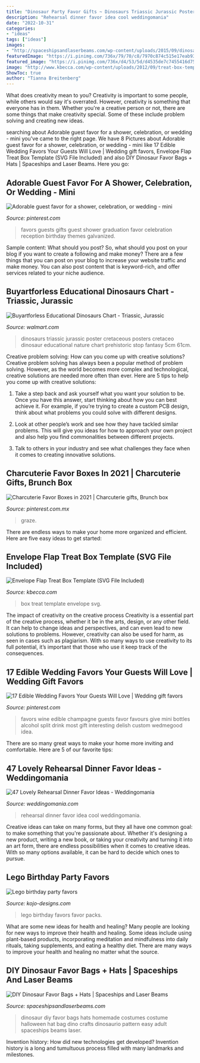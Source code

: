 ```yaml
---
title: "Dinosaur Party Favor Gifts ~ Dinosaurs Triassic Jurassic Poster Cretaceous Posters Cretaceo Dinosaur Educational Nature Chart Prehistoric Stop Fantasy 5cm 61cm"
description: "Rehearsal dinner favor idea cool weddingomania"
date: "2022-10-31"
categories:
- "ideas"
tags: ["ideas"]
images:
- "http://spaceshipsandlaserbeams.com/wp-content/uploads/2015/09/dinosaur-favor-bag-94493py.jpg"
featuredImage: "https://i.pinimg.com/736x/79/70/c8/7970c874c515e17eab9302b42a5f3b84.jpg"
featured_image: "https://i.pinimg.com/736x/d4/53/5d/d4535de7c7455416d753c2cf7a7ebe35.jpg"
image: "http://www.kbecca.com/wp-content/uploads/2012/09/treat-box-template1.jpg"
ShowToc: true
author: "Tianna Breitenberg"
---
```



What does creativity mean to you?
Creativity is important to some people, while others would say it's overrated. However, creativity is something that everyone has in them. Whether you're a creative person or not, there are some things that make creativity special. Some of these include problem solving and creating new ideas.

	

		
searching about Adorable guest favor for a shower, celebration, or wedding - mini you've came to the right page. We have 8 Pictures about Adorable guest favor for a shower, celebration, or wedding - mini like 17 Edible Wedding Favors Your Guests Will Love | Wedding gift favors, Envelope Flap Treat Box Template (SVG File Included) and also DIY Dinosaur Favor Bags + Hats | Spaceships and Laser Beams. Here you go:
		
    
## Adorable Guest Favor For A Shower, Celebration, Or Wedding - Mini

<img loading=lazy src="https://i.pinimg.com/736x/bb/77/24/bb7724b9bac322d62df9e9695c566588.jpg" onerror="this.onerror=null;this.src='https://tse3.mm.bing.net/th?id=OIP.d1Dr145WWTDpJoFF8fe7iQHaLK&amp;pid=15.1';" alt="Adorable guest favor for a shower, celebration, or wedding - mini">

_Source: pinterest.com_

>favors guests gifts guest shower graduation favor celebration reception birthday themes galvanized. 

	

Sample content: What should you post?
So, what should you post on your blog if you want to create a following and make money? 
There are a few things that you can post on your blog to increase your website traffic and make money. You can also post content that is keyword-rich, and offer services related to your niche audience.

    
## Buyartforless Educational Dinosaurs Chart - Triassic, Jurassic

<img loading=lazy src="https://i5.walmartimages.com/asr/9b205dc9-2157-495f-b312-3702b3f024b2_1.09e9050061a984305b3e5882567eac31.jpeg" onerror="this.onerror=null;this.src='https://tse2.mm.bing.net/th?id=OIP.sFl7kzSLb_z42G0XcxLw2gHaLH&amp;pid=15.1';" alt="Buyartforless Educational Dinosaurs Chart - Triassic, Jurassic">

_Source: walmart.com_

>dinosaurs triassic jurassic poster cretaceous posters cretaceo dinosaur educational nature chart prehistoric stop fantasy 5cm 61cm. 

	

Creative problem solving: How can you come up with creative solutions?
Creative problem solving has always been a popular method of problem solving. However, as the world becomes more complex and technological, creative solutions are needed more often than ever. Here are 5 tips to help you come up with creative solutions:
1. Take a step back and ask yourself what you want your solution to be. Once you have this answer, start thinking about how you can best achieve it. For example, if you’re trying to create a custom PCB design, think about what problems you could solve with different designs.

2. Look at other people’s work and see how they have tackled similar problems. This will give you ideas for how to approach your own project and also help you find commonalities between different projects.

3. Talk to others in your industry and see what challenges they face when it comes to creating innovative solutions.

    
## Charcuterie Favor Boxes In 2021 | Charcuterie Gifts, Brunch Box

<img loading=lazy src="https://i.pinimg.com/736x/79/70/c8/7970c874c515e17eab9302b42a5f3b84.jpg" onerror="this.onerror=null;this.src='https://tse3.mm.bing.net/th?id=OIP.qwlM_n3N8t4dvEcH4gLmkAHaJ3&amp;pid=15.1';" alt="Charcuterie Favor Boxes in 2021 | Charcuterie gifts, Brunch box">

_Source: pinterest.com.mx_

>graze. 

	

There are endless ways to make your home more organized and efficient. Here are five easy ideas to get started:

    
## Envelope Flap Treat Box Template (SVG File Included)

<img loading=lazy src="http://www.kbecca.com/wp-content/uploads/2012/09/treat-box-template1.jpg" onerror="this.onerror=null;this.src='https://tse3.mm.bing.net/th?id=OIP.C33mGZyukX6q1N3KAxEhNQAAAA&amp;pid=15.1';" alt="Envelope Flap Treat Box Template (SVG File Included)">

_Source: kbecca.com_

>box treat template envelope svg. 

	

The impact of creativity on the creative process
Creativity is a essential part of the creative process, whether it be in the arts, design, or any other field. It can help to change ideas and perspectives, and can even lead to new solutions to problems. However, creativity can also be used for harm, as seen in cases such as plagiarism. With so many ways to use creativity to its full potential, it’s important that those who use it keep track of the consequences.

    
## 17 Edible Wedding Favors Your Guests Will Love | Wedding Gift Favors

<img loading=lazy src="https://i.pinimg.com/736x/d4/53/5d/d4535de7c7455416d753c2cf7a7ebe35.jpg" onerror="this.onerror=null;this.src='https://tse2.mm.bing.net/th?id=OIP.2NHplpsjTXw4UIPZ8udRfAHaJ3&amp;pid=15.1';" alt="17 Edible Wedding Favors Your Guests Will Love | Wedding gift favors">

_Source: pinterest.com_

>favors wine edible champagne guests favor favours give mini bottles alcohol split drink most gift interesting delish custom wedmegood idea. 

	

There are so many great ways to make your home more inviting and comfortable. Here are 5 of our favorite tips:

    
## 47 Lovely Rehearsal Dinner Favor Ideas - Weddingomania

<img loading=lazy src="https://i.weddingomania.com/2015/08/an-smore-rehearsal-dinner-favor-is-a-cool-idea-that-wont-break-the-bank.jpg" onerror="this.onerror=null;this.src='https://tse2.mm.bing.net/th?id=OIP.lGJ8MyZ-1bv-kAgNEG-X0QHaJ3&amp;pid=15.1';" alt="47 Lovely Rehearsal Dinner Favor Ideas - Weddingomania">

_Source: weddingomania.com_

>rehearsal dinner favor idea cool weddingomania. 

	

Creative ideas can take on many forms, but they all have one common goal: to make something that you're passionate about. Whether it's designing a new product, writing a new book, or taking your creativity and turning it into an art form, there are endless possibilities when it comes to creative ideas. With so many options available, it can be hard to decide which ones to pursue.

    
## Lego Birthday Party Favors

<img loading=lazy src="http://kojo-designs.com/wp-content/uploads/2014/08/IMG_9092.jpg" onerror="this.onerror=null;this.src='https://tse1.mm.bing.net/th?id=OIP.ujipHh0dAF8q9s5HeZujEwHaHa&amp;pid=15.1';" alt="Lego birthday party favors">

_Source: kojo-designs.com_

>lego birthday favors favor packs. 

	

What are some new ideas for health and healing?
Many people are looking for new ways to improve their health and healing. Some ideas include using plant-based products, incorporating meditation and mindfulness into daily rituals, taking supplements, and eating a healthy diet. There are many ways to improve your health and healing no matter what the source.

    
## DIY Dinosaur Favor Bags + Hats | Spaceships And Laser Beams

<img loading=lazy src="http://spaceshipsandlaserbeams.com/wp-content/uploads/2015/09/dinosaur-favor-bag-94493py.jpg" onerror="this.onerror=null;this.src='https://tse4.mm.bing.net/th?id=OIP.jj46i9mqzRR70k3DpGX4ZAHaLm&amp;pid=15.1';" alt="DIY Dinosaur Favor Bags + Hats | Spaceships and Laser Beams">

_Source: spaceshipsandlaserbeams.com_

>dinosaur diy favor bags hats homemade costumes costume halloween hat bag dino crafts dinosaurio pattern easy adult spaceships beams laser. 

	

Invention history: How did new technologies get developed?
Invention history is a long and tumultuous process filled with many landmarks and milestones.

